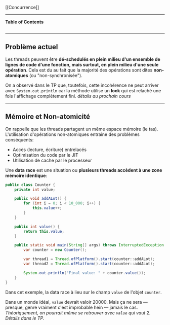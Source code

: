 [[Concurrence]]
****
**Table of Contents**
```table-of-contents
```

****
## Problème actuel

Les threads peuvent être **dé-schedulés en plein milieu d'un ensemble de lignes de code d'une fonction, mais surtout, en plein milieu d'une seule opération**. 
Cela est du au fait que la majorité des opérations sont dites **non-atomiques** (ou "non-synchronisée"). 

On a observé dans le TP que, toutefois, cette incohérence ne peut arriver avec `System.out.println` car la méthode utilise un **lock** qui est relaché une fois l'affichage complètement fini.
	*détails au prochain cours*


****
## Mémoire et Non-atomicité

On rappelle que les threads partagent un même espace mémoire (le tas). 
L'utilisation d'opérations non-atomiques entraine des problèmes conséquents: 
- Accès (lecture, écriture) entrelacés
- Optimisation du code par le JIT
- Utilisation de cache par le processeur


Une **data race** est une situation ou **plusieurs threads accèdent à une zone mémoire identique**:
```java
public class Counter {
	private int value;

	public void addALot() {
		for (int i = 0; i < 10_000; i++) {
			this.value++;
		}
	}

	public int value() {
		return this.value;
	}

	public static void main(String[] args) throws InterruptedException {
		var counter = new Counter();

		var thread1 = Thread.ofPlatform().start(counter::addALot);
		var thread2 = Thread.ofPlatform().start(counter::addALot);

		System.out.println("Final value: " + counter.value());
	}
}
```

Dans cet exemple, la data race à lieu sur le champ `value` de l'objet `counter`.

Dans un monde idéal, `value` devrait valoir 20000. Mais ça ne sera — presque, genre vraiment c'est improbable hein — jamais le cas.
	*Théoriquement, on pourrait même se retrouver avec `value` qui vaut 2. Détails dans le TP.*
